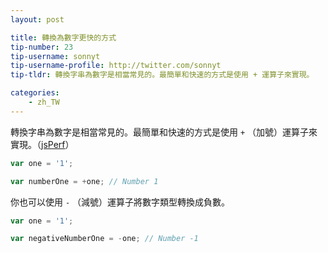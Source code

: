 ```yaml
---
layout: post

title: 轉換為數字更快的方式
tip-number: 23
tip-username: sonnyt
tip-username-profile: http://twitter.com/sonnyt
tip-tldr: 轉換字串為數字是相當常見的。最簡單和快速的方式是使用 + 運算子來實現。

categories:
    - zh_TW
---
```


轉換字串為數字是相當常見的。最簡單和快速的方式是使用 `+` （加號）運算子來實現。（[jsPerf](https://jsperf.com/number-vs-parseint-vs-plus/29)）

```javascript
var one = '1';

var numberOne = +one; // Number 1
```

你也可以使用 `-` （減號）運算子將數字類型轉換成負數。

```javascript
var one = '1';

var negativeNumberOne = -one; // Number -1
```
